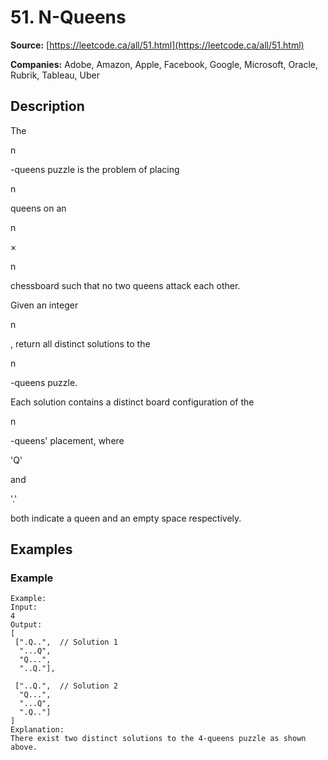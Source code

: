 # 51. N-Queens

**Source:** [https://leetcode.ca/all/51.html](https://leetcode.ca/all/51.html)

**Companies:** Adobe, Amazon, Apple, Facebook, Google, Microsoft, Oracle, Rubrik, Tableau, Uber

## Description

The

n

-queens puzzle is the problem of placing

n

queens on an

n

×

n

chessboard such that no two queens attack each other.

Given an integer

n

, return all distinct solutions to the

n

-queens puzzle.

Each solution contains a distinct board configuration of the

n

-queens'
        placement, where

'Q'

and

'.'

both indicate a queen
        and an empty space respectively.

## Examples

### Example

```
Example:
Input:
4
Output:
[
 [".Q..",  // Solution 1
  "...Q",
  "Q...",
  "..Q."],

 ["..Q.",  // Solution 2
  "Q...",
  "...Q",
  ".Q.."]
]
Explanation:
There exist two distinct solutions to the 4-queens puzzle as shown above.
```

